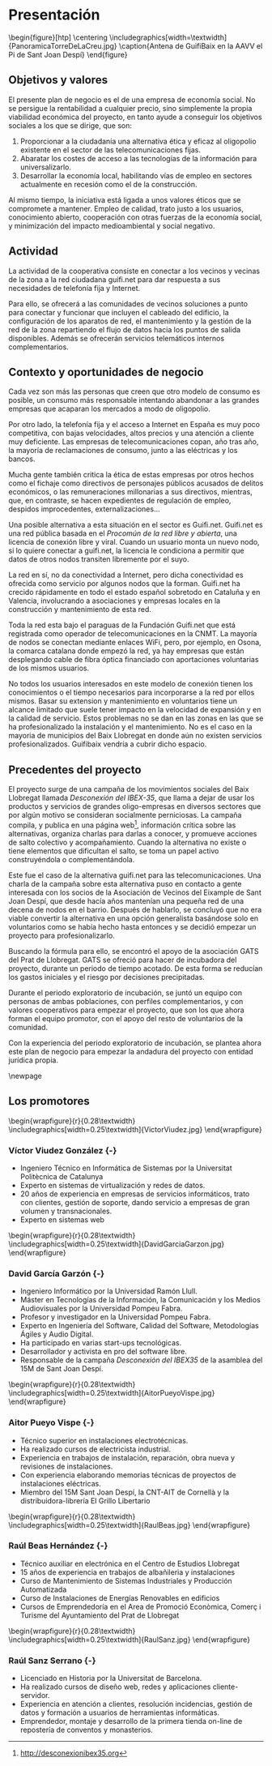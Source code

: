 ﻿# Presentación

\begin{figure}[htp]
	\centering
    \includegraphics[width=\textwidth]{PanoramicaTorreDeLaCreu.jpg}
    \caption{Antena de GuifiBaix en la AAVV el Pi de Sant Joan Despí}
\end{figure}


## Objetivos y valores

El presente plan de negocio es el de una empresa de economía social.
No se persigue la rentabilidad a cualquier precio,
sino simplemente la propia viabilidad económica del proyecto,
en tanto ayude a conseguir los objetivos sociales a los que se dirige,
que son:

1. Proporcionar a la ciudadanía una alternativa ética y eficaz al oligopolio existente en el sector de las telecomunicaciones fijas.
2. Abaratar los costes de acceso a las tecnologías de la información para universalizarlo.
3. Desarrollar la economía local, habilitando vías de empleo en sectores actualmente en recesión como el de la construcción.

Al mismo tiempo,
la iniciativa está ligada a unos valores éticos
que se compromete a mantener.
Empleo de calidad,
trato justo a los usuarios,
conocimiento abierto,
cooperación con otras fuerzas de la economía social,
y minimización del impacto medioambiental y social negativo.

## Actividad

La actividad de la cooperativa consiste en
conectar a los vecinos y vecinas de la zona a la red ciudadana guifi.net
para dar respuesta a sus necesidades de telefonía fija y Internet.

Para ello, se ofrecerá a las comunidades de vecinos
soluciones a punto para conectar y funcionar
que incluyen
el cableado del edificio,
la configuración de los aparatos de red,
el mantenimiento y la gestión de la red de la zona
repartiendo el flujo de datos hacia los puntos de salida disponibles.
Además se ofrecerán servicios telemáticos internos complementarios.

## Contexto y oportunidades de negocio

Cada vez son más las personas que creen que otro modelo de consumo es posible,
un consumo más responsable
intentando abandonar a las grandes empresas que acaparan los mercados a modo de oligopolio.

Por otro lado, la telefonía fija y el acceso a Internet en España es muy poco competitiva, 
con bajas velocidades, altos precios y una atención a cliente muy deficiente.
Las empresas de telecomunicaciones copan, año tras año,
la mayoría de reclamaciones de consumo,
junto a las eléctricas y los bancos.

Mucha gente también critica la ética de estas empresas por otros hechos
como el fichaje como directivos de personajes públicos acusados de delitos económicos,
o las remuneraciones millonarias a sus directivos, 
mientras, que, en contraste,
se hacen expedientes de regulación de empleo,
despidos improcedentes,
externalizaciones...

Una posible alternativa a esta situación en el sector es Guifi.net.
Guifi.net es una red pública basada en el *Procomún de la red libre y abierta*,
una licencia de conexión libre y viral.
Cuando un usuario monta un nuevo nodo,
si lo quiere conectar a guifi.net,
la licencia le condiciona a permitir que datos de otros nodos transiten libremente por el suyo.

La red en sí, no da conectividad a Internet,
pero dicha conectividad es ofrecida como servicio por algunos nodos que la forman.
Guifi.net ha crecido rápidamente en todo el estado español
sobretodo en Cataluña y en Valencia,
involucrando a asociaciones y empresas locales
en la construcción y mantenimiento de esta red.

Toda la red esta bajo el paraguas de la Fundación Guifi.net
que está registrada como operador de telecomunicaciones en la CNMT.
La mayoría de nodos se conectan mediante enlaces WiFi,
pero, por ejemplo,
en Osona, la comarca catalana donde empezó la red,
ya hay empresas que están desplegando cable de fibra óptica
financiado con aportaciones voluntarias de los mismos usuarios.

No todos los usuarios interesados en este modelo de conexión
tienen los conocimientos o el tiempo necesarios
para incorporarse a la red por ellos mismos.
Basar su extension y mantenimiento en voluntarios
tiene un alcance limitado que suele tener impacto
en la velocidad de expansión y en la calidad de servicio.
Estos problemas no se dan en las zonas
en las que se ha profesionalizado la instalación y el mantenimiento.
No es el caso en la mayoria de municipios del Baix Llobregat
en donde aún no existen servicios profesionalizados.
Guifibaix vendría a cubrir dicho espacio.

## Precedentes del proyecto

El proyecto surge de una campaña de los movimientos sociales
del Baix Llobregat llamada *Desconexión del IBEX-35*,
que llama a dejar de usar los productos y servicios
de grandes oligo-empresas en diversos sectores que
por algún motivo se consideran socialmente perniciosas.
La campaña compila, y publica en una página web[^desconexion], 
información crítica sobre las alternativas, 
organiza charlas para darlas a conocer,
y promueve acciones de salto colectivo y acompañamiento.
Cuando la alternativa no existe o tiene elementos que dificultan el salto,
se toma un papel activo construyéndola o complementándola.

[^desconexion]: <http://desconexionibex35.org>

Este fue el caso de la alternativa guifi.net para las telecomunicaciones.
Una charla de la campaña sobre esta alternativa
puso en contacto a gente interesada
con los socios de la Asociación de Vecinos del Eixample de Sant Joan Despí,
que desde hacía años mantenían una pequeña red de una decena de nodos en el barrio.
Después de hablarlo, se concluyó que no era viable 
convertir la alternativa en una opción generalista
basándose solo en voluntarios como se había hecho hasta entonces
y se decidió empezar un proyecto para profesionalizarlo.

Buscando la fórmula para ello,
se encontró el apoyo de la  asociación GATS del Prat de Llobregat.
GATS se ofreció para hacer de incubadora del proyecto,
durante un periodo de tiempo acotado.
De esta forma se reducían los gastos iniciales
y el riesgo por decisiones precipitadas.

Durante el periodo exploratorio de incubación,
se juntó un equipo con personas de ambas poblaciones,
con perfiles complementarios,
y con valores cooperativos para empezar el proyecto,
que son los que ahora forman el equipo promotor,
con el apoyo del resto de voluntarios de la comunidad.

Con la experiencia del periodo exploratorio de incubación,
se plantea ahora este plan de negocio 
para empezar la andadura del proyecto con entidad jurídica propia.

\newpage

## Los promotores

\begin{wrapfigure}{r}{0.28\textwidth}
    \includegraphics[width=0.25\textwidth]{VictorViudez.jpg}
\end{wrapfigure}

### Víctor Viudez González {-}

- Ingeniero Técnico en Informática de Sistemas por la Universitat Politècnica de Catalunya
- Experto en sistemas de virtualización y redes de datos.
- 20 años de experiencia en empresas de servicios informáticos, trato con clientes, gestión de soporte, dando servicio a empresas de gran volumen y transnacionales.
- Experto en sistemas web

\begin{wrapfigure}{r}{0.28\textwidth}
    \includegraphics[width=0.25\textwidth]{DavidGarciaGarzon.jpg}
\end{wrapfigure}

### David García Garzón {-}

- Ingeniero Informático por la Universidad Ramón Llull.
- Máster en Tecnologías de la Información, la Comunicación y los Medios Audiovisuales por la Universidad Pompeu Fabra.
- Profesor y investigador en la Universidad Pompeu Fabra.
- Experto en Ingeniería del Software, Calidad del Software, Metodologías Ágiles y Audio Digital.
- Ha participado en varias start-ups tecnológicas.
- Desarrollador y activista en pro del software libre.
- Responsable de la campaña *Desconexión del IBEX35* de la asamblea del 15M de Sant Joan Despí.


\begin{wrapfigure}{r}{0.28\textwidth}
    \includegraphics[width=0.25\textwidth]{AitorPueyoVispe.jpg}
\end{wrapfigure}

### Aitor Pueyo Vispe {-}

- Técnico superior en instalaciones electrotécnicas.
- Ha realizado cursos de electricista industrial.
- Experiencia en trabajos de instalación, reparación, obra nueva y revisiones de instalaciones.
- Con experiencia elaborando memorias técnicas de proyectos de instalaciones eléctricas.
- Miembro del 15M Sant Joan Despí, la CNT-AIT de Cornellà y la distribuidora-librería El Grillo Libertario 


\begin{wrapfigure}{r}{0.28\textwidth}
    \includegraphics[width=0.25\textwidth]{RaulBeas.jpg}
\end{wrapfigure}

### Raúl Beas Hernández {-}


- Técnico auxiliar en electrónica en el Centro de Estudios Llobregat
- 15 años de experiencia en trabajos de albañileria y instalaciones
- Curso de Mantenimiento de Sistemas Industriales y Producción Automatizada
- Curso de Instalaciones de Energías Renovables en edificios
- Cursos de Emprendedoría en el Area de Promoció Econòmica, Comerç i Turisme del Ayuntamiento del Prat de Llobregat

\begin{wrapfigure}{r}{0.28\textwidth}
    \includegraphics[width=0.25\textwidth]{RaulSanz.jpg}
\end{wrapfigure}

### Raúl Sanz Serrano {-}

- Licenciado en Historia por la Universitat de Barcelona.
- Ha realizado cursos de diseño web, redes y aplicaciones cliente-servidor.
- Experiencia en atención a clientes, resolución incidencias, gestión de datos y formación a usuarios de herramientas informáticas.
- Emprendedor, montaje y desarrollo de la primera tienda on-line de repostería de conventos y monasterios. 


